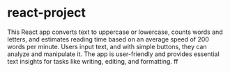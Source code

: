 # react-project
This React app converts text to uppercase or lowercase, counts words and letters, and estimates reading time based on an average speed of 200 words per minute. Users input text, and with simple buttons, they can analyze and manipulate it. The app is user-friendly and provides essential text insights for tasks like writing, editing, and formatting.
ff
